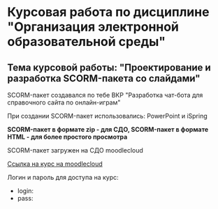 # Курсовая работа по дисциплине "Организация электронной образовательной среды"

## Тема курсовой работы: "Проектирование и разработка SCORM-пакета со слайдами"

SCORM-пакет создавался по тебе ВКР "Разработка чат-бота для справочного сайта по онлайн-играм"

При создании SCORM-пакет использовались: PowerPoint и iSpring

**SCORM-пакет в формате zip - для СДО, SCORM-пакет в формате HTML - для более простого просмотра**

SCORM-пакет загружен на СДО moodlecloud

[Ссылка на курс на moodlecloud](https://akwatore.moodlecloud.com/course/view.php?id=5)

Логин и пароль для доступа на курс:

- login: 
- pass: 
